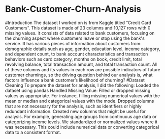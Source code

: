 # Bank-Customer-Churn-Analysis
#Introduction
The dataset I worked on is from Kaggle titled “Credit Card Customers”. This dataset is made of 23 columns and 10,127 rows with 0 missing values. It consists of data related to bank customers, focusing on the churning aspect where customers leave or stop using the bank's service. It has various pieces of information about customers from demographic details such as age, gender, education level, income category, and dependent count, to bank account characteristics and transaction behaviors such as card category, months on book, credit limit, total revolving balance, total transaction amount, and total transaction count. All of these columns and its values in each row are possible indicators of future customer churnings, so the driving question behind our analysis is, what factors influence a bank customer’s likelihood of churning?
#Dataset Cleaning
To prepare the dataset for analysis, I did the following:
Loaded the dataset using pandas
Handled Missing Value: Filled or dropped missing values as appropriate. For instance, filling missing numerical values with the mean or median and categorical values with the mode.
Dropped columns that are not necessary for the analysis, such as identifiers or highly redundant information.
Created new columns that might be useful for analysis. For example, generating age groups from continuous age data or categorizing income levels.
We standardized or normalized values where it was necessary. This could include numerical data or converting categorical data to a consistent format. 
